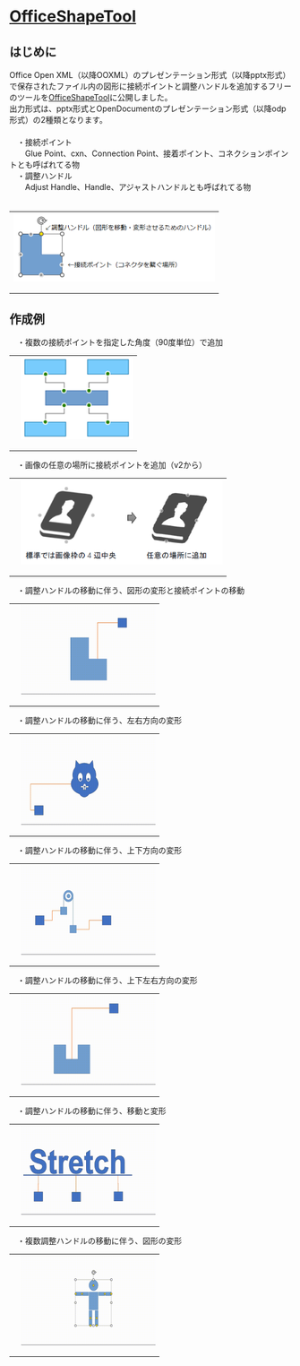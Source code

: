 # [OfficeShapeTool](https://github.com/Yz-Filer/OfficeShapeTool)
## はじめに
Office Open XML（以降OOXML）のプレゼンテーション形式（以降pptx形式）で保存されたファイル内の図形に接続ポイントと調整ハンドルを追加するフリーのツールを[OfficeShapeTool](https://www.vector.co.jp/soft/winnt/business/se526365.html)に公開しました。  
出力形式は、pptx形式とOpenDocumentのプレゼンテーション形式（以降odp形式）の2種類となります。  
　  
　・接続ポイント  
　　Glue Point、cxn、Connection Point、接着ポイント、コネクションポイントとも呼ばれてる物  
　・調整ハンドル  
　　Adjust Handle、Handle、アジャストハンドルとも呼ばれてる物  
　<table><tr><td>
  <img src="image/point_handle.png" width="360" />
  </td></tr></table>

## 作成例
　・複数の接続ポイントを指定した角度（90度単位）で追加
　<table><tr><td>
　<img src="image/cxn1.png" width="200" />
  </td></tr></table>

　・画像の任意の場所に接続ポイントを追加（v2から）
　<table><tr><td>
　<img src="image/cxn2.png" width="360" />
  </td></tr></table>

　・調整ハンドルの移動に伴う、図形の変形と接続ポイントの移動
　<table><tr><td>
　<img src="image/hdl1.gif" width="240" />
  </td></tr></table>

　・調整ハンドルの移動に伴う、左右方向の変形
　<table><tr><td>
　<img src="image/hdl3.gif" width="240" />
  </td></tr></table>

　・調整ハンドルの移動に伴う、上下方向の変形
　<table><tr><td>
　<img src="image/hdl4.gif" width="240" />
  </td></tr></table>

　・調整ハンドルの移動に伴う、上下左右方向の変形
　<table><tr><td>
　<img src="image/hdl2.gif" width="240" />
  </td></tr></table>

　・調整ハンドルの移動に伴う、移動と変形
　<table><tr><td>
　<img src="image/hdl5.gif" width="240" />
  </td></tr></table>

　・複数調整ハンドルの移動に伴う、図形の変形
　<table><tr><td>
　<img src="image/hdl6.gif" width="240" />
  </td></tr></table>
